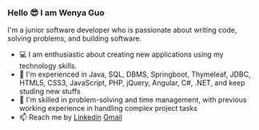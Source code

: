 ### Hello 😎 I am Wenya Guo



I'm a junior software developer who is passionate about writing code, solving problems, and building software.

- 💻 I am enthusiastic about creating new applications using my technology skills.
- 👀 I'm experienced in Java, SQL, DBMS, Springboot, Thymeleaf, JDBC, HTML5, CSS3, JavaScript, PHP, jQuery, Angular, C#, .NET, and keep studing new stuffs
- 🙌 I'm skilled in problem-solving and time management, with previous working experience in handling complex project tasks 
- 📫 Reach me by [Linkedin](https://www.linkedin.com/in/guowenya/) [Gmail](mailto:guowenya0408@gmail.com)

